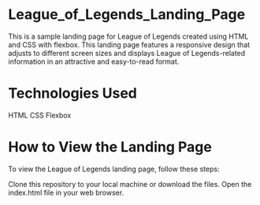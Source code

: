 # League_of_Legends_Landing_Page
This is a sample landing page for League of Legends created using HTML and CSS with flexbox. This landing page features a responsive design that adjusts to different screen sizes and displays League of Legends-related information in an attractive and easy-to-read format.

# Technologies Used
HTML
CSS
Flexbox

# How to View the Landing Page
To view the League of Legends landing page, follow these steps:

Clone this repository to your local machine or download the files.
Open the index.html file in your web browser.
